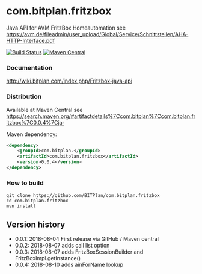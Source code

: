 # com.bitplan.fritzbox
Java API for AVM FritzBox Homeautomation
see https://avm.de/fileadmin/user_upload/Global/Service/Schnittstellen/AHA-HTTP-Interface.pdf

[![Build Status](https://travis-ci.org/BITPlan/com.bitplan.fritzbox.svg?branch=master)](https://travis-ci.org/BITPlan/com.bitplan.fritzbox)
[![Maven Central](https://maven-badges.herokuapp.com/maven-central/com.bitplan/com.bitplan.fritzbox/badge.svg)](https://maven-badges.herokuapp.com/maven-central/com.bitplan/com.bitplan.fritzbox)

### Documentation
http://wiki.bitplan.com/index.php/Fritzbox-java-api

### Distribution
Available at Maven Central see 
https://search.maven.org/#artifactdetails%7Ccom.bitplan%7Ccom.bitplan.fritzbox%7C0.0.4%7Cjar

Maven dependency:

```xml
<dependency>
	<groupId>com.bitplan.</groupId>
	<artifactId>com.bitplan.fritzbox</artifactId>
	<version>0.0.4</version>
</dependency>
```

### How to build
```
git clone https://github.com/BITPlan/com.bitplan.fritzbox
cd com.bitplan.fritzbox
mvn install
```

## Version history
* 0.0.1: 2018-08-04 First release via GitHub / Maven central
* 0.0.2: 2018-08-07 adds call list option
* 0.0.3: 2018-08-07 adds FritzBoxSessionBuilder and FritzBoxImpl.getInstance()
* 0.0.4: 2018-08-10 adds ainForName lookup
